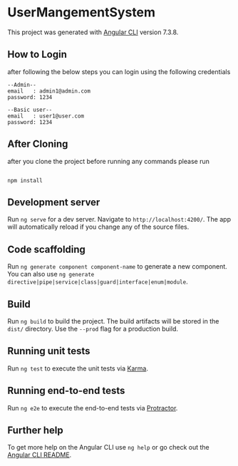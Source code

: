 # UserMangementSystem

This project was generated with [Angular CLI](https://github.com/angular/angular-cli) version 7.3.8.

## How to Login

after following the below steps you can login using the following credentials

```
--Admin--
email   : admin1@admin.com 
password: 1234

--Basic user--
email   : user1@user.com 
password: 1234

```

## After Cloning

after you clone the project before running any commands please run 

```

npm install 

```

## Development server

Run `ng serve` for a dev server. Navigate to `http://localhost:4200/`. The app will automatically reload if you change any of the source files.

## Code scaffolding

Run `ng generate component component-name` to generate a new component. You can also use `ng generate directive|pipe|service|class|guard|interface|enum|module`.

## Build

Run `ng build` to build the project. The build artifacts will be stored in the `dist/` directory. Use the `--prod` flag for a production build.

## Running unit tests

Run `ng test` to execute the unit tests via [Karma](https://karma-runner.github.io).

## Running end-to-end tests

Run `ng e2e` to execute the end-to-end tests via [Protractor](http://www.protractortest.org/).

## Further help

To get more help on the Angular CLI use `ng help` or go check out the [Angular CLI README](https://github.com/angular/angular-cli/blob/master/README.md).
